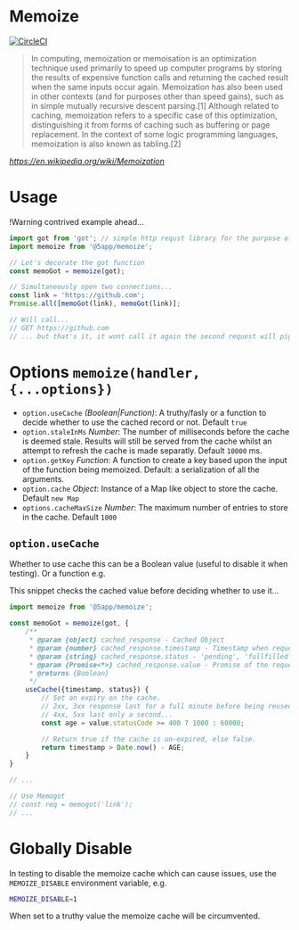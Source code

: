 # Memoize

[![CircleCI](https://circleci.com/gh/5app/memoize.svg?style=shield)](https://circleci.com/gh/5app/memoize)

> In computing, memoization or memoisation is an optimization technique used primarily to speed up computer programs by storing the results of expensive function calls and returning the cached result when the same inputs occur again. Memoization has also been used in other contexts (and for purposes other than speed gains), such as in simple mutually recursive descent parsing.[1] Although related to caching, memoization refers to a specific case of this optimization, distinguishing it from forms of caching such as buffering or page replacement. In the context of some logic programming languages, memoization is also known as tabling.[2]

<cite>https://en.wikipedia.org/wiki/Memoization</cite>

# Usage

!Warning contrived example ahead...

```js
import got from 'got'; // simple http requst library for the purpose of demonstration
import memoize from '@5app/memoize';

// Let's decorate the got function
const memoGot = memoize(got);

// Simultaneously open two connections...
const link = 'https://github.com';
Promise.all([memoGot(link), memoGot(link)];

// Will call...
// GET https://github.com
// ... but that's it, it wont call it again the second request will piggy back off the first.
```

# Options `memoize(handler, {...options})`

-   `option.useCache` _(Boolean|Function)_: A truthy/fasly or a function to decide whether to use the cached record or not. Default `true`
-   `option.staleInMs` _Number_: The number of milliseconds before the cache is deemed stale. Results will still be served from the cache whilst an attempt to refresh the cache is made separatly. Default `10000` ms.
-   `option.getKey` _Function_: A function to create a key based upon the input of the function being memoized. Default: a serialization of all the arguments.
-   `option.cache` _Object_: Instance of a Map like object to store the cache. Default `new Map`
-   `options.cacheMaxSize` _Number_: The maximum number of entries to store in the cache. Default `1000`

## `option.useCache`

Whether to use cache this can be a Boolean value (useful to disable it when testing). Or a function e.g.

This snippet checks the cached value before deciding whether to use it...

```js
import memoize from '@5app/memoize';

const memoGot = memoize(got, {
	/**
 	 * @param {object} cached_response - Cached Object
	 * @param {number} cached_response.timestamp - Timestamp when request resolved
	 * @param {string} cached_response.status - 'pending', 'fullfilled', 'rejected'
	 * @param {Promise<*>} cached_response.value - Promise of the request
	 * @returns {Boolean}
	 */
	useCache({timestamp, status}) {
		// Set an expiry on the cache.
		// 2xx, 3xx response last for a full minute before being reused
		// 4xx, 5xx last only a second...
		const age = value.statusCode >= 400 ? 1000 : 60000;

		// Return true if the cache is un-expired, else false.
		return timestamp > Date.now() - AGE;
	}
}

// ...

// Use Memogot
// const req = memogot('link');
// ...

```

# Globally Disable

In testing to disable the memoize cache which can cause issues, use the `MEMOIZE_DISABLE` environment variable, e.g.

```bash
MEMOIZE_DISABLE=1
```

When set to a truthy value the memoize cache will be circumvented.
